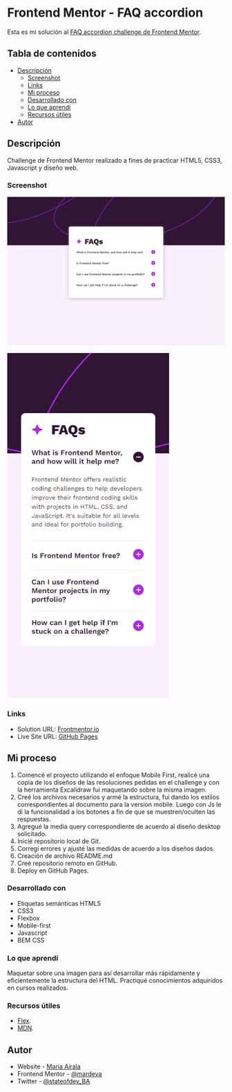 # Frontend Mentor - FAQ accordion 

Esta es mi solución al [FAQ accordion challenge de Frontend Mentor](https://www.frontendmentor.io/challenges/faq-accordion-wyfFdeBwBz).

## Tabla de contenidos

- [Descripción](#descripcion)
  - [Screenshot](#screenshot)
  - [Links](#links)
  - [Mi proceso](#mi-proceso)
  - [Desarrollado con](#desarrollado-con)
  - [Lo que aprendí](#lo-que-aprendi)
  - [Recursos útiles](#recursos-utiles)
- [Autor](#autor)

## Descripción
Challenge de Frontend Mentor realizado a fines de practicar HTML5, CSS3, Javascript y diseño web.


### Screenshot

![Web Design FAQ accordion challenge - Solution](<screenshots/FAQ accordion - web design.png>)

![Mobile Design FAQ accordion challenge - Solution](<screenshots/FAQ accordion - mobile design.png>)


### Links

- Solution URL: [Frontmentor.io](https://www.frontendmentor.io/solutions/social-links-profile-solution-original-version-WqVPe2qgFy)
- Live Site URL: [GitHub Pages](https://mardeva.github.io/social-links-profile/)


## Mi proceso

1. Comencé el proyecto utilizando el enfoque Mobile First, realicé una copia de los diseños de las resoluciones pedidas en el challenge y con la herramienta Excalidraw fui maquetando sobre la misma imagen.
2. Creé los archivos necesarios y armé la estructura, fui dando los estilos correspondientes al documento para la version mobile. Luego con Js le di la funcionalidad a los botones a fin de que se muestren/oculten las respuestas.
4. Agregué la media query correspondiente de acuerdo al diseño desktop solicitado.
5. Inicié repositorio local de Git.
5. Corregí errores y ajusté las medidas de acuerdo a los diseños dados.
6. Creación de archivo README.md
7. Creé repositorio remoto en GitHub.
8. Deploy en GitHub Pages.

### Desarrollado con

- Etiquetas semánticas HTML5
- CSS3
- Flexbox
- Mobile-first
- Javascript
- BEM CSS

### Lo que aprendí

Maquetar sobre una imagen para así desarrollar más rápidamente y eficientemente la estructura del HTML. Practiqué conocimientos adquiridos en cursos realizados. 

### Recursos útiles

- [Flex](https://css-tricks.com/snippets/css/a-guide-to-flexbox/).
- [MDN](https://developer.mozilla.org/en-US/).


## Autor

- Website - [María Airala](https://stateofdev.com.ar/)
- Frontend Mentor - [@mardeva](https://www.frontendmentor.io/profile/mardeva)
- Twitter - [@stateofdev_BA](https://www.twitter.com/stateofdev_BA)





